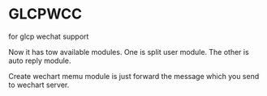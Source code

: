 # GLCPWCC
for glcp wechat support

Now it has tow available  modules. 
One is split user module. The other is auto reply module.

Create wechart memu module is just forward the message which you send to wechart server.
